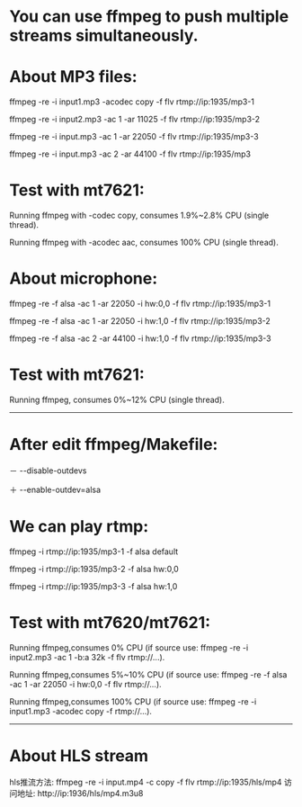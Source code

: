# You can use ffmpeg to push multiple streams simultaneously.

# About MP3 files:
ffmpeg -re -i input1.mp3 -acodec copy -f flv rtmp://ip:1935/mp3-1

ffmpeg -re -i input2.mp3 -ac 1 -ar 11025 -f flv rtmp://ip:1935/mp3-2

ffmpeg -re -i input.mp3 -ac 1 -ar 22050 -f flv rtmp://ip:1935/mp3-3

ffmpeg -re -i input.mp3 -ac 2 -ar 44100 -f flv rtmp://ip:1935/mp3

# Test with mt7621:
Running ffmpeg with -codec copy, consumes 1.9%~2.8% CPU (single thread).

Running ffmpeg with -acodec aac, consumes 100% CPU (single thread).


# About microphone:
ffmpeg -re -f alsa -ac 1 -ar 22050 -i hw:0,0 -f flv rtmp://ip:1935/mp3-1

ffmpeg -re -f alsa -ac 1 -ar 22050 -i hw:1,0 -f flv rtmp://ip:1935/mp3-2

ffmpeg -re -f alsa -ac 2 -ar 44100 -i hw:1,0 -f flv rtmp://ip:1935/mp3-3

# Test with mt7621:
Running ffmpeg, consumes 0%~12% CPU (single thread).

------------------------------------------------------------------------
# After edit ffmpeg/Makefile:
－	--disable-outdevs

＋	--enable-outdev=alsa

# We can play rtmp:
ffmpeg -i rtmp://ip:1935/mp3-1 -f alsa default

ffmpeg -i rtmp://ip:1935/mp3-2 -f alsa hw:0,0

ffmpeg -i rtmp://ip:1935/mp3-3 -f alsa hw:1,0

# Test with mt7620/mt7621:
Running ffmpeg,consumes     0% CPU (if source use: ffmpeg -re -i input2.mp3 -ac 1 -b:a 32k -f flv rtmp://...).

Running ffmpeg,consumes 5%~10% CPU (if source use: ffmpeg -re -f alsa -ac 1 -ar 22050 -i hw:0,0 -f flv rtmp://...).

Running ffmpeg,consumes   100% CPU (if source use: ffmpeg -re -i input1.mp3 -acodec copy -f rtmp://...).


--------------------------------------------------------------------------
# About HLS stream
hls推流方法:
ffmpeg -re -i input.mp4 -c copy -f flv rtmp://ip:1935/hls/mp4
访问地址:
http://ip:1936/hls/mp4.m3u8




